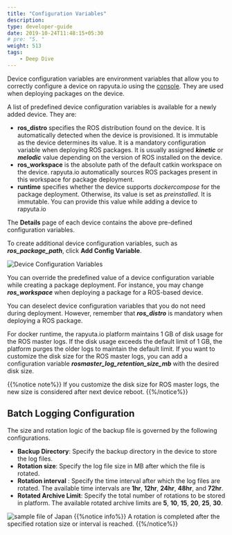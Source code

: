 ```yaml
---
title: "Configuration Variables"
description:
type: developer-guide
date: 2019-10-24T11:48:15+05:30
# pre: "5. "
weight: 513
tags:
    - Deep Dive
---
```

Device configuration variables are environment variables that allow you to
correctly configure a device on rapyuta.io using the
[console](https://console.rapyuta.io).
They are used when deploying packages on the device.

A list of predefined device configuration variables is available for a
newly added device. They are:

* **ros_distro** specifies the ROS distribution found on the device.
  It is automatically detected when the device is provisioned. It is immutable as the device determines its value. It is a mandatory configuration variable when deploying ROS packages. It is usually assigned ***kinetic*** or ***melodic*** value depending on the version of ROS installed on the device.
* **ros_workspace** is the absolute path of the default catkin workspace on the
device. rapyuta.io automatically sources ROS packages present in this workspace
for package deployment.
* **runtime** specifies whether the device supports *dockercompose* for the package deployment. Otherwise, its value is set as *preinstalled*. It is immutable. You can provide this value while adding a device to rapyuta.io

The **Details** page of each device contains the above pre-defined configuration variables.

To create additional device configuration variables, such as
***ros_package_path***, click **Add Config Variable**.

![Device Configuration Variables](/images/core-concepts/device-management/add-device-config-var.png?classes=border,shadow&width=50pc)

You can override the predefined value of a device configuration variable
while creating a package deployment. For instance, you may change ***ros_workspace*** when deploying a package for a ROS-based device.

You can deselect device configuration variables that you do not need during
deployment. However, remember that ***ros_distro*** is mandatory when deploying a
ROS package.

For docker runtime, the rapyuta.io platform maintains 1 GB of disk usage for the ROS master logs. If the disk usage exceeds the default limit of 1 GB, the platform purges the older logs to maintain the default limit. If you want to customize the disk size for the ROS master logs, you can add a configuration variable ***rosmaster_log_retention_size_mb*** with the desired disk size.

{{%notice note%}}
If you customize the disk size for ROS master logs, the new size is considered after next device reboot.
{{%/notice%}}

## Batch Logging Configuration

 The size and rotation logic of the backup file is governed by the following configurations.  

* **Backup Directory**: Specify the backup directory in the device to store the log files. 
* **Rotation size**: Specify the log file size in MB after which the file is rotated. 
* **Rotation interval** : Specify the time interval after which the log files are rotated. The available time intervals are **1hr**, **12hr**, **24hr**, **48hr**, and **72hr**.
* **Rotated Archive Limit**: Specify the total number of rotations to be stored in platform. The available rotated archive limits are **5**, **10**, **15**, **20**, **25**, **30**.

![sample file of Japan](/images/core-concepts/configurations/batch-logging-config.png?classes=border,shadow&width=65pc)
{{%notice info%}}
A rotation is completed after the specified rotation size or interval is reached.
{{%/notice%}}